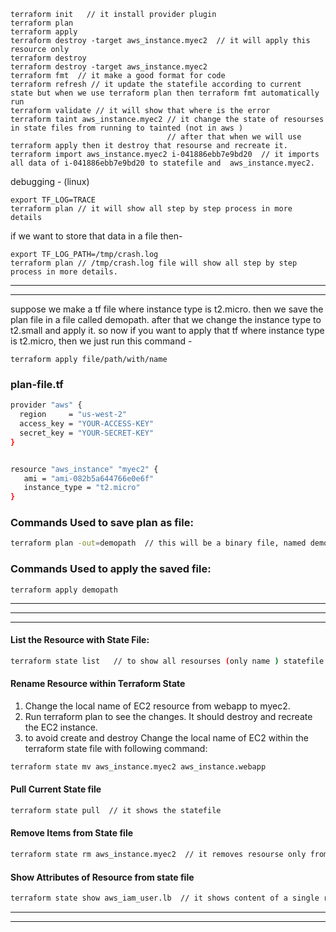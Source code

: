 ```
terraform init   // it install provider plugin
terraform plan
terraform apply
terraform destroy -target aws_instance.myec2  // it will apply this resource only
terraform destroy
terraform destroy -target aws_instance.myec2
terraform fmt  // it make a good format for code
terraform refresh // it update the statefile according to current state but when we use terraform plan then terraform fmt automatically run
terraform validate // it will show that where is the error
terraform taint aws_instance.myec2 // it change the state of resourses in state files from running to tainted (not in aws )
                                   // after that when we will use terraform apply then it destroy that resourse and recreate it.
terraform import aws_instance.myec2 i-041886ebb7e9bd20  // it imports all data of i-041886ebb7e9bd20 to statefile and  aws_instance.myec2.
```
debugging - (linux) 
```
export TF_LOG=TRACE
terraform plan // it will show all step by step process in more details
```
   if we want to store that data in a file then-
```
export TF_LOG_PATH=/tmp/crash.log
terraform plan // /tmp/crash.log file will show all step by step process in more details.
```
---
---
suppose we make a tf file where instance type is t2.micro. then we save the plan file in a file called demopath. after that we change the instance type to t2.small and apply it.
so now if you want to apply that tf where instance type is t2.micro, then we just run this command - 
```
terraform apply file/path/with/name
```

### plan-file.tf
```sh
provider "aws" {
  region     = "us-west-2"
  access_key = "YOUR-ACCESS-KEY"
  secret_key = "YOUR-SECRET-KEY"
}


resource "aws_instance" "myec2" {
   ami = "ami-082b5a644766e0e6f"
   instance_type = "t2.micro"
}
```
### Commands Used to save plan as file:
```sh
terraform plan -out=demopath  // this will be a binary file, named demopath. after running this, file will be created automatically.

```
### Commands Used to apply the saved file:
```
terraform apply demopath
```
---
---
---
#### List the Resource with State File:
```sh
terraform state list   // to show all resourses (only name ) statefile has.
```
#### Rename Resource within Terraform State
1. Change the local name of EC2 resource from webapp to myec2. 
2. Run terraform plan to see the changes. It should destroy and recreate the EC2 instance.
3. to avoid create and destroy Change the local name of EC2 within the terraform state file with following command:

```sh
terraform state mv aws_instance.myec2 aws_instance.webapp
```
#### Pull Current State file
```sh
terraform state pull  // it shows the statefile
```
#### Remove Items from State file
```sh
terraform state rm aws_instance.myec2  // it removes resourse only from statefile ( now we cant control that from tf ) not from aws.
```
#### Show Attributes of Resource from state file
```sh
terraform state show aws_iam_user.lb  // it shows content of a single resources from statefile.
```
---
---
